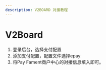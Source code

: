 ```yaml
---
description: V2BOARD 对接教程
---
```


# V2Board

1. 登录后台，选择支付配置
2. 添加支付配置，配置文件选择epay
3. 将Pay Fament商户中心的对接信息填入即可。
